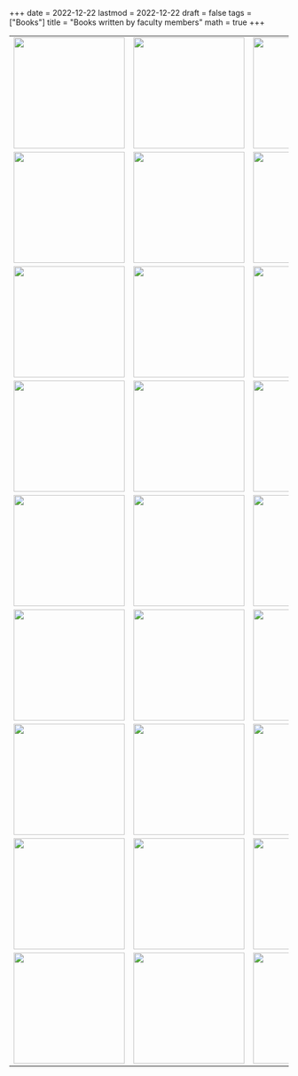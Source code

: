 +++
date      = 2022-12-22
lastmod   = 2022-12-22
draft     = false
tags      = ["Books"]
title     = "Books written by faculty members"
math      = true
+++



<table>
  <tr>
    <td><img src="https://librosaccesoabierto.uptc.edu.co/public/presses/1/submission_202_187_coverImage_es_ES_t.jpg"  width="200"></td>    
    <td><img src="https://simehbucket.s3.amazonaws.com/images/eb99f18bd6fd3173a377c82e1225924c-medium.jpg"  width="200"></td>
    <td><img src="https://simehbucket.s3.amazonaws.com/images/eb99f18bd6fd3173a377c82e1225024a-medium.jpg"  width="200"></td>    
  </tr>
  <tr>
    <td><img src="https://simehbucket.s3.amazonaws.com/images/eb99f18bd6fd3173a377c82e120882d6-medium.jpg"  width="200"></td>
    <td><img src="https://www.uniboyaca.edu.co/sites/default/files/2022-10/Web_Desercion.png"  width="200"></td>
    <td><img src="https://simehbucket.s3.amazonaws.com/images/8c5810c736a643c7fff63847eb317f76-medium.jpg"  width="200"></td>    
  </tr>
  <tr>
    <td><img src="https://simehbucket.s3.amazonaws.com/images/43150080ba262e4ec25b05d90e7ff11c-medium.jpg"  width="200"></td>
    <td><img src="https://simehbucket.s3.amazonaws.com/images/43150080ba262e4ec25b05d90e897853-medium.jpg"  width="200"></td>
    <td><img src="https://simehbucket.s3.amazonaws.com/images/7a665c7977e7b9df2eee119f35d5bef9-medium.jpg"  width="200"></td>
  </tr>
  <tr>
    <td><img src="https://simehbucket.s3.amazonaws.com/images/7a665c7977e7b9df2eee119f35ce433c-medium.jpg"  width="200"></td>
    <td><img src="https://simehbucket.s3.amazonaws.com/images/7a665c7977e7b9df2eee119f3591a9ff-medium.jpg"  width="200"></td>
    <td><img src="https://simehbucket.s3.amazonaws.com/images/98b57847595e03aa1146031f8e175771-medium.jpg"  width="200"></td>
  </tr>
  <tr>
    <td><img src="https://www.redbooks.com.co/wp-content/uploads/2021/05/UPTC_128.jpg"  width="200"></td>
    <td><img src="https://simehbucket.s3.amazonaws.com/images/ecbf39cc05c48884b1f7d533b116b9dc-medium.jpg"  width="200"></td>
    <td><img src="https://simehbucket.s3.amazonaws.com/images/ecbf39cc05c48884b1f7d533b115ef50-medium.jpg"  width="200"></td>    
  </tr>
  <tr>
    <td><img src="https://simehbucket.s3.amazonaws.com/images/523c1d5ee7c38c0eb8aac7b18cbbb072-medium.jpg"  width="200"></td>
    <td><img src="https://media.springernature.com/w184/springer-static/cover/book/978-3-030-53378-6.jpg?as=webp"  width="200"></td>
    <td><img src="https://simehbucket.s3.amazonaws.com/images/ecbf39cc05c48884b1f7d533b17beba6-medium.jpg"  width="200"></td>
  </tr>
  <tr>
    <td><img src="https://simehbucket.s3.amazonaws.com/images/a43a8974b98583f5163181f5fd64e0c3-medium.jpg"  width="200"></td>
    <td><img src="https://uptc.metalibros.org/public/presses/1/submission_116_89_coverImage_es_ES_t.jpg"  width="200"></td>
    <td><img src="https://simehbucket.s3.amazonaws.com/images/ecbf39cc05c48884b1f7d533b11185f8-medium.jpg"  width="200"></td>
  </tr>
  <tr>
    <td><img src="https://simehbucket.s3.amazonaws.com/images/a43a8974b98583f5163181f5fd8d9678-medium.jpg"  width="200"></td>
    <td><img src="https://simehbucket.s3.amazonaws.com/images/a43a8974b98583f5163181f5fd22179a-medium.jpg"  width="200"></td>
    <td><img src="https://uptc.metalibros.org/public/presses/1/submission_40_24_coverImage_es_ES_t.jpg"  width="200"></td>
  </tr>
    <tr>
    <td><img src=""  width="200"></td>    
    <td><img src=""  width="200"></td>
    <td><img src=""  width="200"></td>
  </tr>
  
</table>


